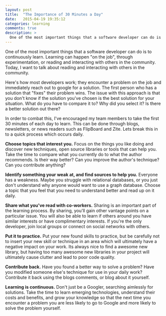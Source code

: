 ```yaml
---
layout: post
title:  "The Importance of 30 Minutes a Day"
date:   2015-04-19 19:35:12
categories: learning
comments: true
description: >
  One of the most important things that a software developer can do is to continuously learn.
---
```


One of the most important things that a software developer can do is to continuously
learn. Learning can happen "on the job", through experimentation, or reading and
interacting with others in the community. Today, I want to talk about reading and
interacting with others in the community.
<!--more-->

Here's how most developers work; they encounter a problem on the job and immediately
reach out to google for a solution. The first person who
has a solution that "fixes" their problem wins. The issue with this approach is
that you don't know if the solution you've chosen is the best solution for your situation.
What do you have to compare it to? Why did you select it? Is there a better
solution out there?

In order to combat this, I've encouraged my team members to take the first 30
minutes of each day to learn. This can be done through blogs, newsletters, or news
readers such as FlipBoard and Zite. Lets break this in to a quick process which
occurs daily.

**Choose topics that interest you.** Focus on the things you like doing and discover
new techniques, open source libraries or tools that can help you. Take the time to
compare what you currently do to what the author recommends. Is their way better?
Can you improve the author's technique? Can you contribute anything?

**Identify something your weak at, and find sources to help you.** Everyone has a
weakness. Maybe you struggle with relational databases, or you just don't understand
why anyone would want to use a graph database. Choose a topic that you feel that you
need to understand better and read up on it daily.

**Share what you've read with co-workers.** Sharing is an important part of the learning
process. By sharing, you'll gain other vantage points on a particular issue. You will
 also be able to learn if others around you have similar interests or have complimentary
 interests. If you're the only developer, join local groups or connect on social networks
 with others.

 **Put it to practice.** Put your new found skills to practice, but be carefully not to
insert your new skill or technique in an area which will ultimately have a negative
impact on your work. Its always nice to find a awesome new library, but having too
many awesome new libraries in your project will ultimately cause clutter and lead to
poor code quality.

**Contribute back.** Have you found a better way to solve a problem? Have you modified
someone else's technique for use in your daily work? Contribute it back using the
blogs comments, or blog about it yourself.

**Learning is continuous.** Don't just be a Googler, searching aimlessly for solutions.
Take the time to learn emerging technologies, understand their costs and benefits, and
grow your knowledge so that the next time you encounter a problem you are less likely to
go to Google and more likely to solve the problem yourself.

